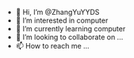 - 👋 Hi, I’m @ZhangYuYYDS
- 👀 I’m interested in computer
- 🌱 I’m currently learning computer
- 💞️ I’m looking to collaborate on ...
- 📫 How to reach me ...

<!---
ZhangYuYYDS/ZhangYuYYDS is a ✨ special ✨ repository because its `README.md` (this file) appears on your GitHub profile.
You can click the Preview link to take a look at your changes.
--->
